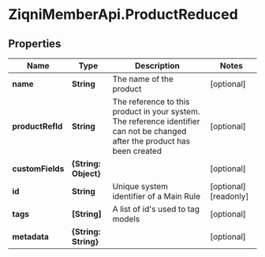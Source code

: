 # ZiqniMemberApi.ProductReduced

## Properties

Name | Type | Description | Notes
------------ | ------------- | ------------- | -------------
**name** | **String** | The name of the product | [optional] 
**productRefId** | **String** | The reference to this product in your system. The reference identifier can not be changed after the product has been created | [optional] 
**customFields** | **{String: Object}** |  | [optional] 
**id** | **String** | Unique system identifier of a Main Rule | [optional] [readonly] 
**tags** | **[String]** | A list of id&#39;s used to tag models | [optional] 
**metadata** | **{String: String}** |  | [optional] 


